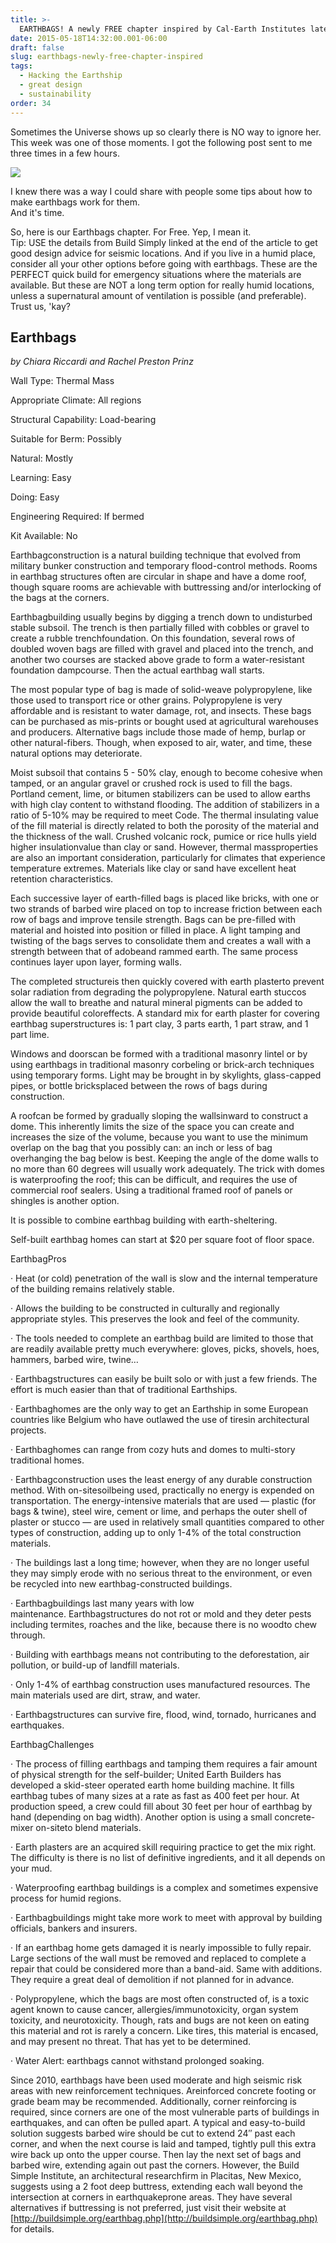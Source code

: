 ```yaml
---
title: >-
  EARTHBAGS! A newly FREE chapter inspired by Cal-Earth Institutes latest earthbag success! #BuildSimple #GreenerByDesign
date: 2015-05-18T14:32:00.001-06:00
draft: false
slug: earthbags-newly-free-chapter-inspired
tags:
  - Hacking the Earthship
  - great design
  - sustainability
order: 34
---
```


Sometimes the Universe shows up so clearly there is NO way to ignore her.  
This week was one of those moments. I got the following post sent to me three times in a few hours.  


![](http://us1.campaign-archive2.com/?u=11e77b0bfd0ddc97f4d53c6cc&id=2dc198c87a&e=1362723586)


I knew there was a way I could share with people some tips about how to make earthbags work for them.  
And it's time.  

So, here is our Earthbags chapter. For Free. Yep, I mean it.  
Tip: USE the details from Build Simply linked at the end of the article to get good design advice for seismic locations. And if you live in a humid place, consider all your other options before going with earthbags. These are the PERFECT quick build for emergency situations where the materials are available. But these are NOT a long term option for really humid locations, unless a supernatural amount of ventilation is possible (and preferable). Trust us, 'kay?  



## Earthbags

_by Chiara Riccardi and Rachel Preston Prinz_



Wall Type:  Thermal Mass

Appropriate Climate: All regions

Structural Capability: Load-bearing

Suitable for Berm: Possibly

Natural: Mostly

Learning: Easy

Doing: Easy

Engineering Required:  If bermed

Kit Available:  No



Earthbagconstruction is a natural building technique that evolved from military bunker construction and temporary flood-control methods. Rooms in earthbag structures often are circular in shape and have a dome roof, though square rooms are achievable with buttressing and/or interlocking of the bags at the corners. 



Earthbagbuilding usually begins by digging a trench down to undisturbed stable subsoil. The trench is then partially filled with cobbles or gravel to create a rubble trenchfoundation. On this foundation, several rows of doubled woven bags are filled with gravel and placed into the trench, and another two courses are stacked above grade to form a water-resistant foundation dampcourse. Then the actual earthbag wall starts. 



The most popular type of bag is made of solid-weave polypropylene, like those used to transport rice or other grains. Polypropylene is very affordable and is resistant to water damage, rot, and insects. These bags can be purchased as mis-prints or bought used at agricultural warehouses and producers. Alternative bags include those made of hemp, burlap or other natural-fibers. Though, when exposed to air, water, and time, these natural options may deteriorate. 



Moist subsoil that contains 5 - 50% clay, enough to become cohesive when tamped, or an angular gravel or crushed rock is used to fill the bags. Portland cement, lime, or bitumen stabilizers can be used to allow earths with high clay content to withstand flooding. The addition of stabilizers in a ratio of 5-10% may be required to meet Code. The thermal insulating value of the fill material is directly related to both the porosity of the material and the thickness of the wall. Crushed volcanic rock, pumice or rice hulls yield higher insulationvalue than clay or sand. However, thermal massproperties are also an important consideration, particularly for climates that experience temperature extremes. Materials like clay or sand have excellent heat retention characteristics. 



Each successive layer of earth-filled bags is placed like bricks, with one or two strands of barbed wire placed on top to increase friction between each row of bags and improve tensile strength. Bags can be pre-filled with material and hoisted into position or filled in place. A light tamping and twisting of the bags serves to consolidate them and creates a wall with a strength between that of adobeand rammed earth. The same process continues layer upon layer, forming walls. 



The completed structureis then quickly covered with earth plasterto prevent solar radiation from degrading the polypropylene. Natural earth stuccos allow the wall to breathe and natural mineral pigments can be added to provide beautiful coloreffects. A standard mix for earth plaster for covering earthbag superstructures is: 1 part clay, 3 parts earth, 1 part straw, and 1 part lime.



Windows and doorscan be formed with a traditional masonry lintel or by using earthbags in traditional masonry corbeling or brick-arch techniques using temporary forms. Light may be brought in by skylights, glass-capped pipes, or bottle bricksplaced between the rows of bags during construction. 



A roofcan be formed by gradually sloping the wallsinward to construct a dome. This inherently limits the size of the space you can create and increases the size of the volume, because you want to use the minimum overlap on the bag that you possibly can: an inch or less of bag overhanging the bag below is best. Keeping the angle of the dome walls to no more than 60 degrees will usually work adequately. The trick with domes is waterproofing the roof; this can be difficult, and requires the use of commercial roof sealers. Using a traditional framed roof of panels or shingles is another option.



It is possible to combine earthbag building with earth-sheltering.



Self-built earthbag homes can start at $20 per square foot of floor space.

EarthbagPros

· Heat (or cold) penetration of the wall is slow and the internal temperature of the building remains relatively stable.

· Allows the building to be constructed in culturally and regionally appropriate styles. This preserves the look and feel of the community.

· The tools needed to complete an earthbag build are limited to those that are readily available pretty much everywhere: gloves, picks, shovels, hoes, hammers, barbed wire, twine…

· Earthbagstructures can easily be built solo or with just a few friends. The effort is much easier than that of traditional Earthships.

· Earthbaghomes are the only way to get an Earthship in some European countries like Belgium who have outlawed the use of tiresin architectural projects.

· Earthbaghomes can range from cozy huts and domes to multi-story traditional homes.

· Earthbagconstruction uses the least energy of any durable construction method. With on-sitesoilbeing used, practically no energy is expended on transportation. The energy-intensive materials that are used — plastic (for bags & twine), steel wire, cement or lime, and perhaps the outer shell of plaster or stucco — are used in relatively small quantities compared to other types of construction, adding up to only 1-4% of the total construction materials.

· The buildings last a long time; however, when they are no longer useful they may simply erode with no serious threat to the environment, or even be recycled into new earthbag-constructed buildings.

· Earthbagbuildings last many years with low maintenance. Earthbagstructures do not rot or mold and they deter pests including termites, roaches and the like, because there is no woodto chew through.

· Building with earthbags means not contributing to the deforestation, air pollution, or build-up of landfill materials.

· Only 1-4% of earthbag construction uses manufactured resources. The main materials used are dirt, straw, and water.

· Earthbagstructures can survive fire, flood, wind, tornado, hurricanes and earthquakes. 



EarthbagChallenges

· The process of filling earthbags and tamping them requires a fair amount of physical strength for the self-builder; United Earth Builders has developed a skid-steer operated earth home building machine. It fills earthbag tubes of many sizes at a rate as fast as 400 feet per hour. At production speed, a crew could fill about 30 feet per hour of earthbag by hand (depending on bag width). Another option is using a small concrete-mixer on-siteto blend materials.

· Earth plasters are an acquired skill requiring practice to get the mix right. The difficulty is there is no list of definitive ingredients, and it all depends on your mud. 

· Waterproofing earthbag buildings is a complex and sometimes expensive process for humid regions.

· Earthbagbuildings might take more work to meet with approval by building officials, bankers and insurers.

· If an earthbag home gets damaged it is nearly impossible to fully repair. Large sections of the wall must be removed and replaced to complete a repair that could be considered more than a band-aid. Same with additions. They require a great deal of demolition if not planned for in advance.

· Polypropylene, which the bags are most often constructed of, is a toxic agent known to cause cancer, allergies/immunotoxicity, organ system toxicity, and neurotoxicity. Though, rats and bugs are not keen on eating this material and rot is rarely a concern. Like tires, this material is encased, and may present no threat. That has yet to be determined.

· Water Alert: earthbags cannot withstand prolonged soaking. 



Since 2010, earthbags have been used moderate and high seismic risk areas with new reinforcement techniques. Areinforced concrete footing or grade beam may be recommended. Additionally, corner reinforcing is required, since corners are one of the most vulnerable parts of buildings in earthquakes, and can often be pulled apart. A typical and easy-to-build solution suggests barbed wire should be cut to extend 24″ past each corner, and when the next course is laid and tamped, tightly pull this extra wire back up onto the upper course. Then lay the next set of bags and barbed wire, extending again out past the corners. However, the Build Simple Institute, an architectural researchfirm in Placitas, New Mexico, suggests using a 2 foot deep buttress, extending each wall beyond the intersection at corners in earthquakeprone areas. They have several alternatives if buttressing is not preferred, just visit their website at [http://buildsimple.org/earthbag.php](http://buildsimple.org/earthbag.php) for details.
